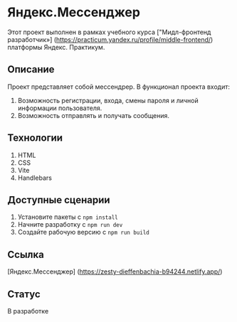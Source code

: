 # Яндекс.Мессенджер

Этот проект выполнен в рамках учебного курса ["Мидл-фронтенд разработчик»] (https://practicum.yandex.ru/profile/middle-frontend/) платформы Яндекс. Практикум.

## Описание
Проект представляет собой мессендрер.
В функционал проекта входит:
1. Возможность регистрации, входа, смены пароля и личной информации пользователя.
2. Возможность отправлять и получать сообщения.


## Технологии 
1. HTML
2. CSS
3. Vite
4. Handlebars

## Доступные сценарии
1. Установите пакеты с `npm install`
2. Начните разработку с `npm run dev`
3. Создайте рабочую версию с `npm run build`

## Ссылка
[Яндекс.Мессенджер] (https://zesty-dieffenbachia-b94244.netlify.app/)

## Статус
В разработке
